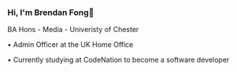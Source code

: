 ### Hi, I'm Brendan Fong👋

BA Hons - Media - Univeristy of Chester

• Admin Officer at the UK Home Office


• Currently studying at CodeNation to become a software developer
